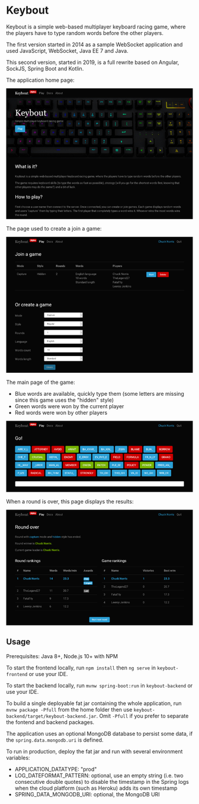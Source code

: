 # Keybout

Keybout is a simple web-based multiplayer keyboard racing game, where the players
have to type random words before the other players.

The first version started in 2014 as a sample WebSocket application and used JavaScript,
WebSocket, Java EE 7 and Java.

This second version, started in 2019, is a full rewrite based on Angular, SockJS, Spring Boot and Kotlin.

The application home page:

![Home page](doc/keybout-1.png)

The page used to create a join a game:

![Game creation](doc/keybout-2.png)

The main page of the game:
- Blue words are available, quickly type them (some letters are missing since this game uses the "hidden" style)
- Green words were won by the current player
- Red words were won by other players

![Gameplay](doc/keybout-3.png)

When a round is over, this page displays the results:

![Scores](doc/keybout-4.png)

## Usage

Prerequisites: Java 8+, Node.js 10+ with NPM

To start the frontend locally, run `npm install` then `ng serve` in `keybout-frontend`
or use your IDE.

To start the backend locally, run `mvnw spring-boot:run` in `keybout-backend`
or use your IDE.

To build a single deployable fat jar containing the whole application,
run `mvnw package -Pfull` from the home folder then use `keybout-backend/target/keybout-backend.jar`.
Omit `-Pfull` if you prefer to separate the fontend and backend packages.

The application uses an optional MongoDB database to persist some data,
if the `spring.data.mongodb.uri` is defined.

To run in production, deploy the fat jar and run with several environment variables:
- APPLICATION_DATATYPE: "prod"
- LOG_DATEFORMAT_PATTERN: optional, use an empty string (i.e. two consecutive double quotes) to disable the timestamp
in the Spring logs when the cloud platform (such as Heroku) adds its own timestamp
- SPRING_DATA_MONGODB_URI: optional, the MongoDB URI
